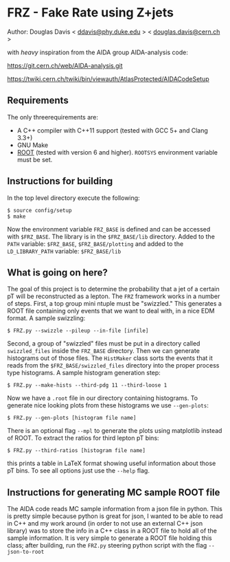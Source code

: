 FRZ - Fake Rate using Z+jets
============

Author: Douglas Davis < ddavis@phy.duke.edu > < douglas.davis@cern.ch >

with _heavy_ inspiration from the AIDA group AIDA-analysis code:

https://git.cern.ch/web/AIDA-analysis.git

https://twiki.cern.ch/twiki/bin/viewauth/AtlasProtected/AIDACodeSetup

Requirements
------------
The only threerequirements are:
* A C++ compiler with C++11 support (tested with GCC 5+ and Clang 3.3+)
* GNU Make
* [ROOT](https://root.cern.ch/) (tested with version 6 and higher).
   `ROOTSYS` environment variable must be set.


Instructions for building
------------
In the top level directory execute the following:

    $ source config/setup
    $ make

Now the environment variable `FRZ_BASE` is defined and can
be accessed with `$FRZ_BASE`. The library is in the `$FRZ_BASE/lib`
directory. Added to the `PATH` variable: `$FRZ_BASE`, `$FRZ_BASE/plotting`
and added to the `LD_LIBRARY_PATH` variable: `$FRZ_BASE/lib`

What is going on here?
------------
The goal of this project is to determine the probability that a
jet of a certain pT will be reconstructed as a lepton. The `FRZ`
framework works in a number of steps. First, a top group mini ntuple
must be "swizzled." This generates a ROOT file containing only events
that we want to deal with, in a nice EDM format. A sample swizzling:

    $ FRZ.py --swizzle --pileup --in-file [infile] 

Second, a group of "swizzled" files must be put in a directory
called `swizzled_files` inside the `FRZ_BASE` directory. Then
we can generate histograms out of those files. The `HistMaker` class
sorts the events that it reads from the `$FRZ_BASE/swizzled_files`
directory into the proper process type histograms. A sample
histogram generation step:

    $ FRZ.py --make-hists --third-pdg 11 --third-loose 1

Now we have a `.root` file in our directory containing histograms.
To generate nice looking plots from these histograms we use `--gen-plots`:

    $ FRZ.py --gen-plots [histogram file name]

There is an optional flag `--mpl` to generate the plots using matplotlib
instead of ROOT. To extract the ratios for third lepton pT bins:

    $ FRZ.py --third-ratios [histogram file name]

this prints a table in LaTeX format showing useful information about those
pT bins. To see all options just use the `--help` flag.

Instructions for generating MC sample ROOT file
------------
The AIDA code reads MC sample information from a json file in python.
This is pretty simple because python is great for json, I wanted to
be able to read in C++ and my work around (in order to not use an
external C++ json library) was to store the info in a C++ class in a 
ROOT file to hold all of the sample information. It is very simple
to generate a ROOT file holding this class; after building, run the
`FRZ.py` steering python script with the flag `--json-to-root`